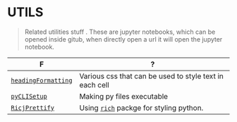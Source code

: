 # UTILS 

> Related utilities stuff . These are jupyter notebooks, which can be opened inside gitub, when directly open a url it will open the jupyter notebook.

F | ? 
--- | --- 
[`headingFormatting`](./headingFormatting.ipynb) | Various css that can be used to style text in each cell 
[`pyCLISetup`](./pyCLISetup.ipynb) | Making py files executable
[`RicjPrettify`](./RicjPrettify.ipynb) | Using [`rich`](https://rich.readthedocs.io/en/latest/introduction.html#quick-start) packge for styling python.
